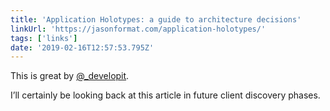 ```yaml
---
title: 'Application Holotypes: a guide to architecture decisions'
linkUrl: 'https://jasonformat.com/application-holotypes/'
tags: ['links'] 
date: '2019-02-16T12:57:53.795Z'
---
```

This is great by [@_developit](//twitter.com/_developit).

I’ll certainly be looking back at this article in future client discovery phases.